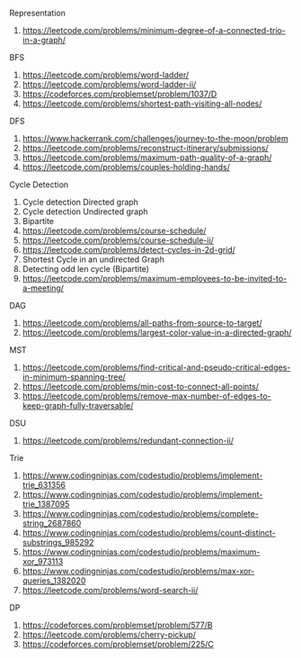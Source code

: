 Representation

1. https://leetcode.com/problems/minimum-degree-of-a-connected-trio-in-a-graph/

BFS

1. https://leetcode.com/problems/word-ladder/
2. https://leetcode.com/problems/word-ladder-ii/
3. https://codeforces.com/problemset/problem/1037/D
4. https://leetcode.com/problems/shortest-path-visiting-all-nodes/

DFS

1. https://www.hackerrank.com/challenges/journey-to-the-moon/problem
2. https://leetcode.com/problems/reconstruct-itinerary/submissions/
3. https://leetcode.com/problems/maximum-path-quality-of-a-graph/
4. https://leetcode.com/problems/couples-holding-hands/

Cycle Detection

1. Cycle detection Directed graph
2. Cycle detection Undirected graph
3. Bipartite
4. https://leetcode.com/problems/course-schedule/
5. https://leetcode.com/problems/course-schedule-ii/
6. https://leetcode.com/problems/detect-cycles-in-2d-grid/
7. Shortest Cycle in an undirected Graph
8. Detecting odd len cycle (Bipartite)
9. https://leetcode.com/problems/maximum-employees-to-be-invited-to-a-meeting/

DAG

1. https://leetcode.com/problems/all-paths-from-source-to-target/
2. https://leetcode.com/problems/largest-color-value-in-a-directed-graph/

MST

1. https://leetcode.com/problems/find-critical-and-pseudo-critical-edges-in-minimum-spanning-tree/
2. https://leetcode.com/problems/min-cost-to-connect-all-points/
3. https://leetcode.com/problems/remove-max-number-of-edges-to-keep-graph-fully-traversable/

DSU

1. https://leetcode.com/problems/redundant-connection-ii/

Trie

1. https://www.codingninjas.com/codestudio/problems/implement-trie_631356
2. https://www.codingninjas.com/codestudio/problems/implement-trie_1387095
3. https://www.codingninjas.com/codestudio/problems/complete-string_2687860
4. https://www.codingninjas.com/codestudio/problems/count-distinct-substrings_985292
5. https://www.codingninjas.com/codestudio/problems/maximum-xor_973113
6. https://www.codingninjas.com/codestudio/problems/max-xor-queries_1382020
7. https://leetcode.com/problems/word-search-ii/

DP

1. https://codeforces.com/problemset/problem/577/B
2. https://leetcode.com/problems/cherry-pickup/
3. https://codeforces.com/problemset/problem/225/C